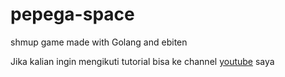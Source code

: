 # pepega-space
shmup game made with Golang and ebiten

Jika kalian ingin mengikuti tutorial bisa ke channel [youtube](https://youtu.be/p2cSHYwxZzY) saya

